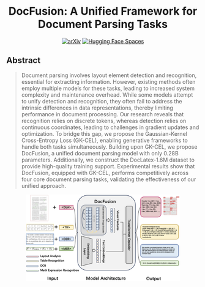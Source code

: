 <div align="center">

<h1>DocFusion: A Unified Framework for Document Parsing Tasks</h1>

[![arXiv](https://img.shields.io/badge/arXiv-2405.14458-b31b1b.svg)](https://arxiv.org/abs/2412.12505) [![Hugging Face Spaces](https://img.shields.io/badge/%F0%9F%A4%97-Models%20and%20Data-yellow)](https://huggingface.co/sc22mc)

</div>

## Abstract

> Document parsing involves layout element detection and recognition, essential for extracting information. However, existing methods often employ multiple models for these tasks, leading to increased system complexity and maintenance overhead. While some models attempt to unify detection and recognition, they often fail to address the intrinsic differences in data representations, thereby limiting performance in document processing. Our research reveals that recognition relies on discrete tokens, whereas detection relies on continuous coordinates, leading to challenges in gradient updates and optimization. To bridge this gap, we propose the Gaussian-Kernel Cross-Entropy Loss (GK-CEL), enabling generative frameworks to handle both tasks simultaneously. Building upon GK-CEL, we propose DocFusion, a unified document parsing model with only 0.28B parameters. Additionally, we construct the DocLatex-1.6M dataset to provide high-quality training support. Experimental results show that DocFusion, equipped with GK-CEL, performs competitively across four core document parsing tasks, validating the effectiveness of our unified approach.

<p align="center">
  <img src="assets/figure2.png" width=80%>
</p>